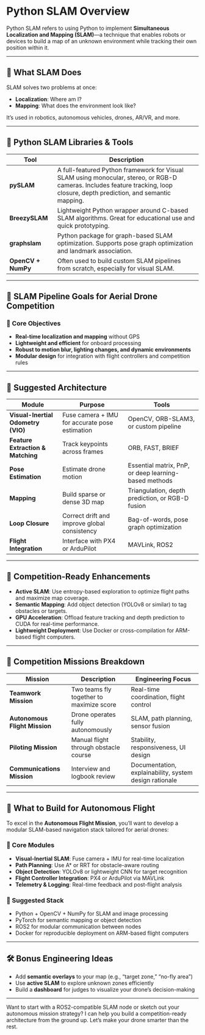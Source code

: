 # Python SLAM Overview

Python SLAM refers to using Python to implement **Simultaneous Localization and Mapping (SLAM)**—a technique that enables robots or devices to build a map of an unknown environment while tracking their own position within it.

---

## 🧭 What SLAM Does
SLAM solves two problems at once:
- **Localization**: Where am I?
- **Mapping**: What does the environment look like?

It’s used in robotics, autonomous vehicles, drones, AR/VR, and more.

---

## 🐍 Python SLAM Libraries & Tools
| Tool | Description |
|------|-------------|
| **pySLAM** | A full-featured Python framework for Visual SLAM using monocular, stereo, or RGB-D cameras. Includes feature tracking, loop closure, depth prediction, and semantic mapping. |
| **BreezySLAM** | Lightweight Python wrapper around C-based SLAM algorithms. Great for educational use and quick prototyping. |
| **graphslam** | Python package for graph-based SLAM optimization. Supports pose graph optimization and landmark association. |
| **OpenCV + NumPy** | Often used to build custom SLAM pipelines from scratch, especially for visual SLAM. |

---

## 🚁 SLAM Pipeline Goals for Aerial Drone Competition

### 🎯 Core Objectives
- **Real-time localization and mapping** without GPS
- **Lightweight and efficient** for onboard processing
- **Robust to motion blur, lighting changes, and dynamic environments**
- **Modular design** for integration with flight controllers and competition rules

---

## 🧱 Suggested Architecture

| Module | Purpose | Tools |
|--------|---------|-------|
| **Visual-Inertial Odometry (VIO)** | Fuse camera + IMU for accurate pose estimation | OpenCV, ORB-SLAM3, or custom pipeline |
| **Feature Extraction & Matching** | Track keypoints across frames | ORB, FAST, BRIEF |
| **Pose Estimation** | Estimate drone motion | Essential matrix, PnP, or deep learning-based methods |
| **Mapping** | Build sparse or dense 3D map | Triangulation, depth prediction, or RGB-D fusion |
| **Loop Closure** | Correct drift and improve global consistency | Bag-of-words, pose graph optimization |
| **Flight Integration** | Interface with PX4 or ArduPilot | MAVLink, ROS2 |

---

## 🧪 Competition-Ready Enhancements
- **Active SLAM**: Use entropy-based exploration to optimize flight paths and maximize map coverage.
- **Semantic Mapping**: Add object detection (YOLOv8 or similar) to tag obstacles or targets.
- **GPU Acceleration**: Offload feature tracking and depth prediction to CUDA for real-time performance.
- **Lightweight Deployment**: Use Docker or cross-compilation for ARM-based flight computers.

---

## 🚁 Competition Missions Breakdown

| Mission | Description | Engineering Focus |
|--------|-------------|-------------------|
| **Teamwork Mission** | Two teams fly together to maximize score | Real-time coordination, flight control |
| **Autonomous Flight Mission** | Drone operates fully autonomously | SLAM, path planning, sensor fusion |
| **Piloting Mission** | Manual flight through obstacle course | Stability, responsiveness, UI design |
| **Communications Mission** | Interview and logbook review | Documentation, explainability, system design rationale |

---

## 🧠 What to Build for Autonomous Flight

To excel in the **Autonomous Flight Mission**, you’ll want to develop a modular SLAM-based navigation stack tailored for aerial drones:

### 🔧 Core Modules
- **Visual-Inertial SLAM**: Fuse camera + IMU for real-time localization
- **Path Planning**: Use A* or RRT for obstacle-aware routing
- **Object Detection**: YOLOv8 or lightweight CNN for target recognition
- **Flight Controller Integration**: PX4 or ArduPilot via MAVLink
- **Telemetry & Logging**: Real-time feedback and post-flight analysis

### 🐍 Suggested Stack
- Python + OpenCV + NumPy for SLAM and image processing
- PyTorch for semantic mapping or object detection
- ROS2 for modular communication between nodes
- Docker for reproducible deployment on ARM-based flight computers

---

## 🛠 Bonus Engineering Ideas
- Add **semantic overlays** to your map (e.g., “target zone,” “no-fly area”)
- Use **active SLAM** to explore unknown zones efficiently
- Build a **dashboard** for judges to visualize your drone’s decision-making

---

Want to start with a ROS2-compatible SLAM node or sketch out your autonomous mission strategy? I can help you build a competition-ready architecture from the ground up. Let’s make your drone smarter than the rest.
